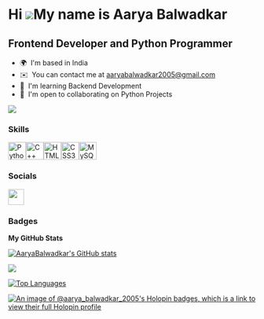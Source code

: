 Hi ![](https://user-images.githubusercontent.com/18350557/176309783-0785949b-9127-417c-8b55-ab5a4333674e.gif)My name is Aarya Balwadkar
=======================================================================================================================================

Frontend Developer and Python Programmer
----------------------------------------

* 🌍  I'm based in India
* ✉️  You can contact me at [aaryabalwadkar2005@gmail.com](mailto:aaryabalwadkar2005@gmail.com)
* 🧠  I'm learning Backend Development
* 🤝  I'm open to collaborating on Python Projects

<a href="https://www.github.com/AaryaBalwadkar" target="_blank" rel="noreferrer"><img
src="https://img.shields.io/github/followers/AaryaBalwadkar?logo=github&style=for-the-badge&color=f97316&labelColor=ffffff" /></a>

### Skills


<p align="left">
<a href="https://www.python.org/" target="_blank" rel="noreferrer"><img src="https://raw.githubusercontent.com/danielcranney/readme-generator/main/public/icons/skills/python-colored.svg" width="36" height="36" alt="Python" /></a><a href="https://docs.microsoft.com/en-us/cpp/?view=msvc-170" target="_blank" rel="noreferrer"><img src="https://raw.githubusercontent.com/danielcranney/readme-generator/main/public/icons/skills/cplusplus-colored.svg" width="36" height="36" alt="C++" /></a><a href="https://developer.mozilla.org/en-US/docs/Glossary/HTML5" target="_blank" rel="noreferrer"><img src="https://raw.githubusercontent.com/danielcranney/readme-generator/main/public/icons/skills/html5-colored.svg" width="36" height="36" alt="HTML5" /></a><a href="https://www.w3.org/TR/CSS/#css" target="_blank" rel="noreferrer"><img src="https://raw.githubusercontent.com/danielcranney/readme-generator/main/public/icons/skills/css3-colored.svg" width="36" height="36" alt="CSS3" /></a><a href="https://www.mysql.com/" target="_blank" rel="noreferrer"><img src="https://raw.githubusercontent.com/danielcranney/readme-generator/main/public/icons/skills/mysql-colored.svg" width="36" height="36" alt="MySQL" /></a>
</p>


### Socials

<p align="left"> </a> <a href="https://www.linkedin.com/in/aaryabalwadkar" target="_blank" rel="noreferrer"> <picture> <source media="(prefers-color-scheme: dark)" srcset="https://raw.githubusercontent.com/danielcranney/readme-generator/main/public/icons/socials/linkedin-dark.svg" /> <source media="(prefers-color-scheme: light)" srcset="https://raw.githubusercontent.com/danielcranney/readme-generator/main/public/icons/socials/linkedin.svg" /> <img src="https://raw.githubusercontent.com/danielcranney/readme-generator/main/public/icons/socials/linkedin.svg" width="32" height="32" /> </picture> </a></p>

### Badges

<b>My GitHub Stats</b>

<a href="http://www.github.com/AaryaBalwadkar"><img src="https://github-readme-stats.vercel.app/api?username=AaryaBalwadkar&show_icons=true&hide=&count_private=true&title_color=3382ed&text_color=000000&icon_color=f97316&bg_color=ffffff&hide_border=true&show_icons=true" alt="AaryaBalwadkar's GitHub stats" /></a>

<a href="http://www.github.com/AaryaBalwadkar"><img src="https://github-readme-streak-stats.herokuapp.com/?user=AaryaBalwadkar&stroke=000000&background=ffffff&ring=3382ed&fire=3382ed&currStreakNum=000000&currStreakLabel=3382ed&sideNums=000000&sideLabels=000000&dates=000000&hide_border=true" /></a>

<a href="https://github.com/AaryaBalwadkar" align="left"><img src="https://github-readme-stats.vercel.app/api/top-langs/?username=AaryaBalwadkar&langs_count=10&title_color=3382ed&text_color=000000&icon_color=f97316&bg_color=ffffff&hide_border=true&locale=en&custom_title=Top%20%Languages" alt="Top Languages" /></a>

[![An image of @aarya_balwadkar_2005's Holopin badges, which is a link to view their full Holopin profile](https://holopin.me/aarya_balwadkar_2005)](https://holopin.io/@aarya_balwadkar_2005)
